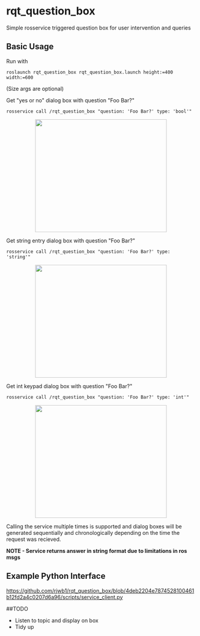# rqt_question_box
Simple rosservice triggered question box for user intervention and queries

## Basic Usage 

Run with 
```
roslaunch rqt_question_box rqt_question_box.launch height:=400 width:=600 
```
(Size args are optional)


Get "yes or no" dialog box with question "Foo Bar?"

```
rosservice call /rqt_question_box "question: 'Foo Bar?' type: 'bool'"
```

<p align="center">
  <img src="https://user-images.githubusercontent.com/66944854/180826532-2134d5c0-4eb1-405b-b43b-36ab073061b4.png"  width="350" height="300"/>
</p>

Get string entry dialog box with question "Foo Bar?"

```
rosservice call /rqt_question_box "question: 'Foo Bar?' type: 'string'"
```

<p align="center">
  <img src="https://user-images.githubusercontent.com/66944854/180827839-01b89411-bf0e-410c-997a-424e675e4c61.png"  width="350" height="300"/>
</p>

Get int keypad dialog box with question "Foo Bar?"

```
rosservice call /rqt_question_box "question: 'Foo Bar?' type: 'int'"
```

<p align="center">
  <img src="https://user-images.githubusercontent.com/66944854/180963826-01ee5e17-ecf7-4dba-8ab2-1e5b183f2e45.png"  width="350" height="300"/>
</p>

Calling the service multiple times is supported and dialog boxes will be generated sequentially and chronologically depending on the time the request was recieved.

**NOTE - Service returns answer in string format due to limitations in ros msgs** 

## Example Python Interface 

https://github.com/rjwb1/rqt_question_box/blob/4deb2204e7874528100461b12fd2a4c0207d6a96/scripts/service_client.py

##TODO 
- Listen to topic and display on box
- Tidy up
